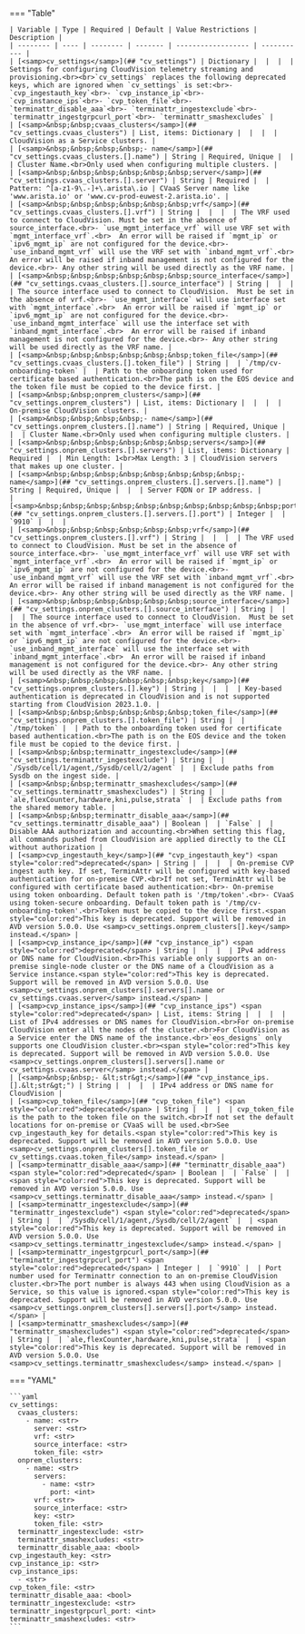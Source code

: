 <!--
  ~ Copyright (c) 2023 Arista Networks, Inc.
  ~ Use of this source code is governed by the Apache License 2.0
  ~ that can be found in the LICENSE file.
  -->
=== "Table"

    | Variable | Type | Required | Default | Value Restrictions | Description |
    | -------- | ---- | -------- | ------- | ------------------ | ----------- |
    | [<samp>cv_settings</samp>](## "cv_settings") | Dictionary |  |  |  | Settings for configuring CloudVision telemetry streaming and provisioning.<br><br>`cv_settings` replaces the following deprecated keys, which are ignored when `cv_settings` is set:<br>- `cvp_ingestauth_key`<br>- `cvp_instance_ip`<br>- `cvp_instance_ips`<br>- `cvp_token_file`<br>- `terminattr_disable_aaa`<br>- `terminattr_ingestexclude`<br>- `terminattr_ingestgrpcurl_port`<br>- `terminattr_smashexcludes` |
    | [<samp>&nbsp;&nbsp;cvaas_clusters</samp>](## "cv_settings.cvaas_clusters") | List, items: Dictionary |  |  |  | CloudVision as a Service clusters. |
    | [<samp>&nbsp;&nbsp;&nbsp;&nbsp;- name</samp>](## "cv_settings.cvaas_clusters.[].name") | String | Required, Unique |  |  | Cluster Name.<br>Only used when configuring multiple clusters. |
    | [<samp>&nbsp;&nbsp;&nbsp;&nbsp;&nbsp;&nbsp;server</samp>](## "cv_settings.cvaas_clusters.[].server") | String | Required |  | Pattern: ^[a-z1-9\.-]+\.arista\.io | CVaaS Server name like 'www.arista.io' or 'www.cv-prod-euwest-2.arista.io'. |
    | [<samp>&nbsp;&nbsp;&nbsp;&nbsp;&nbsp;&nbsp;vrf</samp>](## "cv_settings.cvaas_clusters.[].vrf") | String |  |  |  | The VRF used to connect to CloudVision. Must be set in the absence of source_interface.<br>- `use_mgmt_interface_vrf` will use VRF set with `mgmt_interface_vrf`.<br>  An error will be raised if `mgmt_ip` or `ipv6_mgmt_ip` are not configured for the device.<br>- `use_inband_mgmt_vrf` will use the VRF set with `inband_mgmt_vrf`.<br>  An error will be raised if inband management is not configured for the device.<br>- Any other string will be used directly as the VRF name. |
    | [<samp>&nbsp;&nbsp;&nbsp;&nbsp;&nbsp;&nbsp;source_interface</samp>](## "cv_settings.cvaas_clusters.[].source_interface") | String |  |  |  | The source interface used to connect to CloudVision.  Must be set in the absence of vrf.<br>- `use_mgmt_interface` will use interface set with `mgmt_interface`.<br>  An error will be raised if `mgmt_ip` or `ipv6_mgmt_ip` are not configured for the device.<br>- `use_inband_mgmt_interface` will use the interface set with `inband_mgmt_interface`.<br>  An error will be raised if inband management is not configured for the device.<br>- Any other string will be used directly as the VRF name. |
    | [<samp>&nbsp;&nbsp;&nbsp;&nbsp;&nbsp;&nbsp;token_file</samp>](## "cv_settings.cvaas_clusters.[].token_file") | String |  | `/tmp/cv-onboarding-token` |  | Path to the onboarding token used for certificate based authentication.<br>The path is on the EOS device and the token file must be copied to the device first. |
    | [<samp>&nbsp;&nbsp;onprem_clusters</samp>](## "cv_settings.onprem_clusters") | List, items: Dictionary |  |  |  | On-premise CloudVision clusters. |
    | [<samp>&nbsp;&nbsp;&nbsp;&nbsp;- name</samp>](## "cv_settings.onprem_clusters.[].name") | String | Required, Unique |  |  | Cluster Name.<br>Only used when configuring multiple clusters. |
    | [<samp>&nbsp;&nbsp;&nbsp;&nbsp;&nbsp;&nbsp;servers</samp>](## "cv_settings.onprem_clusters.[].servers") | List, items: Dictionary | Required |  | Min Length: 1<br>Max Length: 3 | CloudVision servers that makes up one cluster. |
    | [<samp>&nbsp;&nbsp;&nbsp;&nbsp;&nbsp;&nbsp;&nbsp;&nbsp;- name</samp>](## "cv_settings.onprem_clusters.[].servers.[].name") | String | Required, Unique |  |  | Server FQDN or IP address. |
    | [<samp>&nbsp;&nbsp;&nbsp;&nbsp;&nbsp;&nbsp;&nbsp;&nbsp;&nbsp;&nbsp;port</samp>](## "cv_settings.onprem_clusters.[].servers.[].port") | Integer |  | `9910` |  |  |
    | [<samp>&nbsp;&nbsp;&nbsp;&nbsp;&nbsp;&nbsp;vrf</samp>](## "cv_settings.onprem_clusters.[].vrf") | String |  |  |  | The VRF used to connect to CloudVision. Must be set in the absence of source_interface.<br>- `use_mgmt_interface_vrf` will use VRF set with `mgmt_interface_vrf`.<br>  An error will be raised if `mgmt_ip` or `ipv6_mgmt_ip` are not configured for the device.<br>- `use_inband_mgmt_vrf` will use the VRF set with `inband_mgmt_vrf`.<br>  An error will be raised if inband management is not configured for the device.<br>- Any other string will be used directly as the VRF name. |
    | [<samp>&nbsp;&nbsp;&nbsp;&nbsp;&nbsp;&nbsp;source_interface</samp>](## "cv_settings.onprem_clusters.[].source_interface") | String |  |  |  | The source interface used to connect to CloudVision.  Must be set in the absence of vrf.<br>- `use_mgmt_interface` will use interface set with `mgmt_interface`.<br>  An error will be raised if `mgmt_ip` or `ipv6_mgmt_ip` are not configured for the device.<br>- `use_inband_mgmt_interface` will use the interface set with `inband_mgmt_interface`.<br>  An error will be raised if inband management is not configured for the device.<br>- Any other string will be used directly as the VRF name. |
    | [<samp>&nbsp;&nbsp;&nbsp;&nbsp;&nbsp;&nbsp;key</samp>](## "cv_settings.onprem_clusters.[].key") | String |  |  |  | Key-based authentication is deprecated in CloudVision and is not supported starting from CloudVision 2023.1.0. |
    | [<samp>&nbsp;&nbsp;&nbsp;&nbsp;&nbsp;&nbsp;token_file</samp>](## "cv_settings.onprem_clusters.[].token_file") | String |  | `/tmp/token` |  | Path to the onboarding token used for certificate based authentication.<br>The path is on the EOS device and the token file must be copied to the device first. |
    | [<samp>&nbsp;&nbsp;terminattr_ingestexclude</samp>](## "cv_settings.terminattr_ingestexclude") | String |  | `/Sysdb/cell/1/agent,/Sysdb/cell/2/agent` |  | Exclude paths from Sysdb on the ingest side. |
    | [<samp>&nbsp;&nbsp;terminattr_smashexcludes</samp>](## "cv_settings.terminattr_smashexcludes") | String |  | `ale,flexCounter,hardware,kni,pulse,strata` |  | Exclude paths from the shared memory table. |
    | [<samp>&nbsp;&nbsp;terminattr_disable_aaa</samp>](## "cv_settings.terminattr_disable_aaa") | Boolean |  | `False` |  | Disable AAA authorization and accounting.<br>When setting this flag, all commands pushed from CloudVision are applied directly to the CLI without authorization |
    | [<samp>cvp_ingestauth_key</samp>](## "cvp_ingestauth_key") <span style="color:red">deprecated</span> | String |  |  |  | On-premise CVP ingest auth key. If set, TerminAttr will be configured with key-based authentication for on-premise CVP.<br>If not set, TerminAttr will be configured with certificate based authentication:<br>- On-premise using token onboarding. Default token path is '/tmp/token'.<br>- CVaaS using token-secure onboarding. Default token path is '/tmp/cv-onboarding-token'.<br>Token must be copied to the device first.<span style="color:red">This key is deprecated. Support will be removed in AVD version 5.0.0. Use <samp>cv_settings.onprem_clusters[].key</samp> instead.</span> |
    | [<samp>cvp_instance_ip</samp>](## "cvp_instance_ip") <span style="color:red">deprecated</span> | String |  |  |  | IPv4 address or DNS name for CloudVision.<br>This variable only supports an on-premise single-node cluster or the DNS name of a CloudVision as a Service instance.<span style="color:red">This key is deprecated. Support will be removed in AVD version 5.0.0. Use <samp>cv_settings.onprem_clusters[].servers[].name or cv_settings.cvaas.server</samp> instead.</span> |
    | [<samp>cvp_instance_ips</samp>](## "cvp_instance_ips") <span style="color:red">deprecated</span> | List, items: String |  |  |  | List of IPv4 addresses or DNS names for CloudVision.<br>For on-premise CloudVision enter all the nodes of the cluster.<br>For CloudVision as a Service enter the DNS name of the instance.<br>`eos_designs` only supports one CloudVision cluster.<br><span style="color:red">This key is deprecated. Support will be removed in AVD version 5.0.0. Use <samp>cv_settings.onprem_clusters[].servers[].name or cv_settings.cvaas.server</samp> instead.</span> |
    | [<samp>&nbsp;&nbsp;- &lt;str&gt;</samp>](## "cvp_instance_ips.[].&lt;str&gt;") | String |  |  |  | IPv4 address or DNS name for CloudVision |
    | [<samp>cvp_token_file</samp>](## "cvp_token_file") <span style="color:red">deprecated</span> | String |  |  |  | cvp_token_file is the path to the token file on the switch.<br>If not set the default locations for on-premise or CVaaS will be used.<br>See cvp_ingestauth_key for details.<span style="color:red">This key is deprecated. Support will be removed in AVD version 5.0.0. Use <samp>cv_settings.onprem_clusters[].token_file or cv_settings.cvaas.token_file</samp> instead.</span> |
    | [<samp>terminattr_disable_aaa</samp>](## "terminattr_disable_aaa") <span style="color:red">deprecated</span> | Boolean |  | `False` |  | <span style="color:red">This key is deprecated. Support will be removed in AVD version 5.0.0. Use <samp>cv_settings.terminattr_disable_aaa</samp> instead.</span> |
    | [<samp>terminattr_ingestexclude</samp>](## "terminattr_ingestexclude") <span style="color:red">deprecated</span> | String |  | `/Sysdb/cell/1/agent,/Sysdb/cell/2/agent` |  | <span style="color:red">This key is deprecated. Support will be removed in AVD version 5.0.0. Use <samp>cv_settings.terminattr_ingestexclude</samp> instead.</span> |
    | [<samp>terminattr_ingestgrpcurl_port</samp>](## "terminattr_ingestgrpcurl_port") <span style="color:red">deprecated</span> | Integer |  | `9910` |  | Port number used for Terminattr connection to an on-premise CloudVision cluster.<br>The port number is always 443 when using CloudVision as a Service, so this value is ignored.<span style="color:red">This key is deprecated. Support will be removed in AVD version 5.0.0. Use <samp>cv_settings.onprem_clusters[].servers[].port</samp> instead.</span> |
    | [<samp>terminattr_smashexcludes</samp>](## "terminattr_smashexcludes") <span style="color:red">deprecated</span> | String |  | `ale,flexCounter,hardware,kni,pulse,strata` |  | <span style="color:red">This key is deprecated. Support will be removed in AVD version 5.0.0. Use <samp>cv_settings.terminattr_smashexcludes</samp> instead.</span> |

=== "YAML"

    ```yaml
    cv_settings:
      cvaas_clusters:
        - name: <str>
          server: <str>
          vrf: <str>
          source_interface: <str>
          token_file: <str>
      onprem_clusters:
        - name: <str>
          servers:
            - name: <str>
              port: <int>
          vrf: <str>
          source_interface: <str>
          key: <str>
          token_file: <str>
      terminattr_ingestexclude: <str>
      terminattr_smashexcludes: <str>
      terminattr_disable_aaa: <bool>
    cvp_ingestauth_key: <str>
    cvp_instance_ip: <str>
    cvp_instance_ips:
      - <str>
    cvp_token_file: <str>
    terminattr_disable_aaa: <bool>
    terminattr_ingestexclude: <str>
    terminattr_ingestgrpcurl_port: <int>
    terminattr_smashexcludes: <str>
    ```
